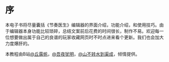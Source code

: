 # 序



本电子书将尽量囊括《节奏医生》编辑器的界面介绍，功能介绍，和使用技巧。由于编辑器本身功能比较琐碎，总结文案前后花费的时间很长，制作不易。欢迎每一位想要做出属于自己的良谱的玩家收藏网页时不时点进来看个更新。我们也会加大力度爆肝的。



本教程由B站[@丘露帆](https://space.bilibili.com/365306801)，[@吾夜犹明](https://space.bilibili.com/29219948)，[@山不转水到渠成](https://space.bilibili.com/4870582)，倾情提供。

